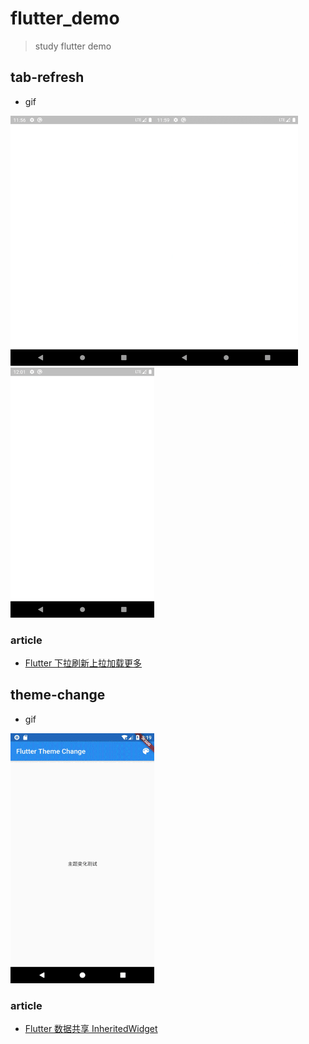 # flutter_demo
> study flutter demo

## tab-refresh 
- gif

<img src="https://github.com/maoqitian/MaoMdPhoto/raw/master/flutter/refreshPage/loadingdata.gif"  height="400" width="230"><img src="https://github.com/maoqitian/MaoMdPhoto/raw/master/flutter/refreshPage/loadingerror.gif"  height="400" width="230"><img src="https://github.com/maoqitian/MaoMdPhoto/raw/master/flutter/refreshPage/noloadmore.gif"  height="400" width="230">
### article

- [Flutter 下拉刷新上拉加载更多](https://juejin.im/post/5deb523ff265da33e4333e9f)

##  theme-change

- gif 

<img src="https://raw.githubusercontent.com/maoqitian/MaoMdPhoto/master/flutter/InheritedWidget/theme-change.gif"  height="400" width="230">

###  article

- [Flutter 数据共享 InheritedWidget](https://juejin.im/post/5ddd3def5188256ea364ef9c)
